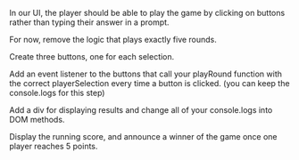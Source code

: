 In our UI, the player should be able to play the game by clicking on buttons rather than typing their answer in a prompt.

For now, remove the logic that plays exactly five rounds.

Create three buttons, one for each selection.

Add an event listener to the buttons that call your playRound function with the correct playerSelection every time a button is clicked. (you can keep the console.logs for this step)

Add a div for displaying results and change all of your console.logs into DOM methods.

Display the running score, and announce a winner of the game once one player reaches 5 points.
